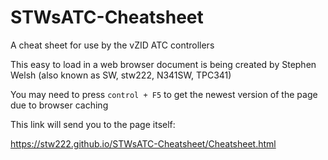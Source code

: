 # STWsATC-Cheatsheet
A cheat sheet for use by the vZID ATC controllers


This easy to load in a web browser document is being created by Stephen Welsh (also known as SW, stw222, N341SW, TPC341)


You may need to press `control + F5` to get the newest version of the page due to browser caching

This link will send you to the page itself:

https://stw222.github.io/STWsATC-Cheatsheet/Cheatsheet.html
